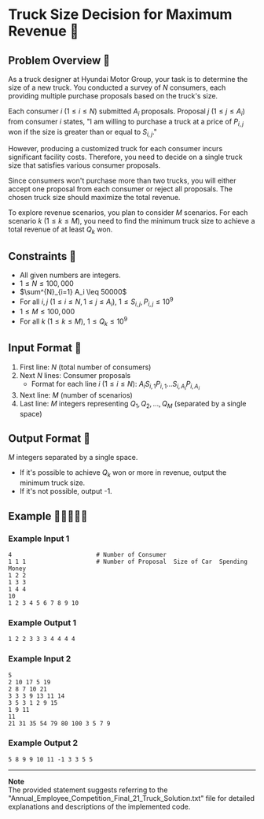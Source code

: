 # Truck Size Decision for Maximum Revenue 🚚

## Problem Overview 🚐

As a truck designer at Hyundai Motor Group, your task is to determine the size of a new truck. You conducted a survey of $N$ consumers, each providing multiple purchase proposals based on the truck's size.

Each consumer $i$ ($1 \leq i \leq N$) submitted $A_i$ proposals. Proposal $j$ ($1 \leq j \leq A_i$) from consumer $i$ states, "I am willing to purchase a truck at a price of $P_{i,j}$ won if the size is greater than or equal to $S_{i,j}$."

However, producing a customized truck for each consumer incurs significant facility costs. Therefore, you need to decide on a single truck size that satisfies various consumer proposals.

Since consumers won't purchase more than two trucks, you will either accept one proposal from each consumer or reject all proposals. The chosen truck size should maximize the total revenue.

To explore revenue scenarios, you plan to consider $M$ scenarios. For each scenario $k$ ($1 \leq k \leq M$), you need to find the minimum truck size to achieve a total revenue of at least $Q_k$ won.

## Constraints 🚒

- All given numbers are integers.
- $1 \leq N \leq 100,000$
- $\sum^{N}_{i=1} A_i \leq 50000\$
- For all $i, j$ ($1 \leq i \leq N, 1 \leq j \leq A_i$), $1 \leq S_{i,j}, P_{i,j} \leq 10^9$
- $1 \leq M \leq 100,000$
- For all $k$ ($1 \leq k \leq M$), $1 \leq Q_k \leq 10^9$

## Input Format 🚜

1. First line: $N$ (total number of consumers)
2. Next $N$ lines: Consumer proposals
    - Format for each line $i$ ($1 \leq i \leq N$): $A_i S_{i,1} P_{i,1} \ldots S_{i,A_i} P_{i,A_i}$
3. Next line: $M$ (number of scenarios)
4. Last line: $M$ integers representing $Q_1, Q_2, \ldots, Q_M$ (separated by a single space)

## Output Format 🚛

$M$ integers separated by a single space.

- If it's possible to achieve $Q_k$ won or more in revenue, output the minimum truck size.
- If it's not possible, output -1.


## Example 🚚🚛🚜🚒🚐

### Example Input 1
```
4                        # Number of Consumer
1 1 1                    # Number of Proposal  Size of Car  Spending Money
1 2 2
1 3 3
1 4 4
10
1 2 3 4 5 6 7 8 9 10
```

### Example Output 1
```
1 2 2 3 3 3 4 4 4 4
```

### Example Input 2
```
5
2 10 17 5 19
2 8 7 10 21
3 3 3 9 13 11 14
3 5 3 1 2 9 15
1 9 11
11
21 31 35 54 79 80 100 3 5 7 9
```

### Example Output 2
```
5 8 9 9 10 11 -1 3 3 5 5
```

---
**Note**    
The provided statement suggests referring to the "Annual_Employee_Competition_Final_21_Truck_Solution.txt" file for detailed explanations and descriptions of the implemented code.
